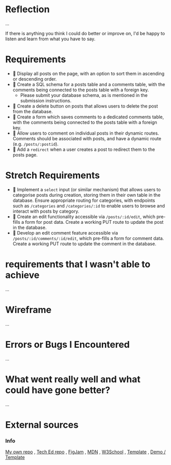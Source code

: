 # Reflection

...

If there is anything you think I could do better or improve on, I'd be happy to listen and learn from what you have to say.

# Requirements

- 🎯 Display all posts on the page, with an option to sort them in ascending or descending order.
- 🎯 Create a SQL schema for a posts table and a comments table, with the comments being connected to the posts table with a foreign key.
  - Please submit your database schema, as is mentioned in the submission instructions.
- 🎯 Create a delete button on posts that allows users to delete the post from the database.
- 🎯 Create a form which saves comments to a dedicated comments table, with the comments being connected to the posts table with a foreign key.
- 🎯 Allow users to comment on individual posts in their dynamic routes. Comments should be associated with posts, and have a dynamic route (e.g. `/posts/:postid`).
- 🎯 Add a `redirect` when a user creates a post to redirect them to the posts page.

# Stretch Requirements

- 🏹 Implement a `select` input (or similar mechanism) that allows users to categorise posts during creation, storing them in their own table in the database. Ensure appropriate routing for categories, with endpoints such as `/categories` and `/categories/:id` to enable users to browse and interact with posts by category.
- 🏹 Create an edit functionality accessible via `/posts/:id/edit`, which pre-fills a form for post data. Create a working PUT route to update the post in the database.
- 🏹 Develop an edit comment feature accessible via `/posts/:id/comments/:id/edit`, which pre-fills a form for comment data. Create a working PUT route to update the comment in the database.

# requirements that I wasn't able to achieve

...

# Wireframe

...

# Errors or Bugs I Encountered

...

# What went really well and what could have gone better?

...

# External sources

### Info

[My own repo](https://github.com/IndieMasco/TechEdSoftwareDeveloper021) , [Tech Ed repo](https://github.com/Tech-Educators/software-dev-021) , [FigJam](https://www.figma.com/board/JjN2Zgtoynrau06MjWJs6q/SD021?node-id=0-1&p=f&t=V1WCGcrmVKnoxJDr-0) , [MDN](https://developer.mozilla.org/en-US/) , [W3School](https://www.w3schools.com/) , [Template](https://github.com/Tech-Educators/software-dev-021/blob/main/demos/week6/week6-assignment/src/App.jsx) , [Demo / Template](https://github.com/Tech-Educators/software-dev-021/tree/main/demos/week8/week8-assignment)

